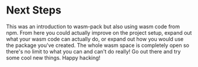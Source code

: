 # Next Steps

This was an introduction to wasm-pack but also using wasm code from npm. From here you could
actually improve on the project setup, expand out what your wasm code can actually do, or expand out
how you would use the package you've created. The whole wasm space is completely open so there's no
limit to what you can and can't do really! Go out there and try some cool new things. Happy hacking!
